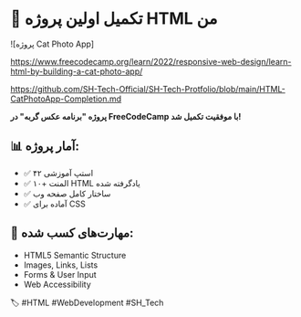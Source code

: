 # 🎉 تکمیل اولین پروژه HTML من

![پروژه Cat Photo App]

https://www.freecodecamp.org/learn/2022/responsive-web-design/learn-html-by-building-a-cat-photo-app/

https://github.com/SH-Tech-Official/SH-Tech-Protfolio/blob/main/HTML-CatPhotoApp-Completion.md

**پروژه "برنامه عکس گربه" در FreeCodeCamp با موفقیت تکمیل شد!**

## 📊 آمار پروژه:
- ✅ ۴۲ استپ آموزشی
- ✅ ۱۰+ المنت HTML یادگرفته شده
- ✅ ساختار کامل صفحه وب
- ✅ آماده برای CSS

## 🎯 مهارت‌های کسب شده:
- HTML5 Semantic Structure
- Images, Links, Lists
- Forms & User Input
- Web Accessibility

🏷️ #HTML #WebDevelopment #SH_Tech
